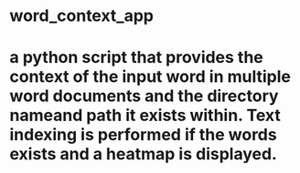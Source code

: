 # word_context_app

# a python script that provides the context of the input word in multiple word documents and the directory nameand path it exists within. Text indexing is performed if the words exists and a heatmap is displayed.
